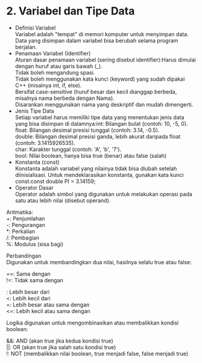 # 2. Variabel dan Tipe Data

* Definisi Variabel\
  Variabel adalah "tempat" di memori komputer untuk menyimpan data. Data yang disimpan dalam variabel bisa berubah selama program berjalan.
* Penamaan Variabel (Identifier)\
  Aturan dasar penamaan variabel (sering disebut identifier):Harus dimulai dengan huruf atau garis bawah (\_).\
  Tidak boleh mengandung spasi.\
  Tidak boleh menggunakan kata kunci (keyword) yang sudah dipakai C++ (misalnya int, if, else).\
  Bersifat case-sensitive (huruf besar dan kecil dianggap berbeda, misalnya nama berbeda dengan Nama).\
  Disarankan menggunakan nama yang deskriptif dan mudah dimengerti.
* Jenis Tipe Data\
  Setiap variabel harus memiliki tipe data yang menentukan jenis data yang bisa disimpan di dalamnya:int: Bilangan bulat (contoh: 10, -5, 0).\
  float: Bilangan desimal presisi tunggal (contoh: 3.14, -0.5).\
  double: Bilangan desimal presisi ganda, lebih akurat daripada float (contoh: 3.1415926535).\
  char: Karakter tunggal (contoh: 'A', 'b', '7').\
  bool: Nilai boolean, hanya bisa true (benar) atau false (salah)
* Konstanta (const)\
  Konstanta adalah variabel yang nilainya tidak bisa diubah setelah diinisialisasi. Untuk mendeklarasikan konstanta, gunakan kata kunci const:const double PI = 3.14159;
* Operator Dasar\
  Operator adalah simbol yang digunakan untuk melakukan operasi pada satu atau lebih nilai (disebut operand).

Aritmatika:\
+: Penjumlahan\
\-: Pengurangan\
\*: Perkalian\
/: Pembagian\
%: Modulus (sisa bagi)

Perbandingan\
Digunakan untuk membandingkan dua nilai, hasilnya selalu true atau false:

\==: Sama dengan\
!=: Tidak sama dengan

: Lebih besar dari\
<: Lebih kecil dari\
\=: Lebih besar atau sama dengan\
<=: Lebih kecil atau sama dengan

Logika digunakan untuk mengombinasikan atau membalikkan kondisi boolean:

&&: AND (akan true jika kedua kondisi true)\
||: OR (akan true jika salah satu kondisi true)\
!: NOT (membalikkan nilai boolean, true menjadi false, false menjadi true)
